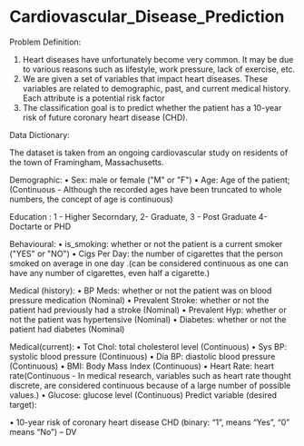 # Cardiovascular_Disease_Prediction

Problem Definition:

1. Heart diseases have unfortunately become very common. It may be due to various reasons such as lifestyle, work pressure, lack of exercise, etc.
2. We are given a set of variables that impact heart diseases. These variables are related to demographic, past, and current medical history. Each attribute is a potential risk factor
3. The classification goal is to predict whether the patient has a 10-year risk of future coronary heart disease (CHD). 

Data Dictionary:

The dataset is taken from an ongoing cardiovascular study on residents of the town of Framingham, Massachusetts.

Demographic: 
• Sex: male or female ("M" or "F") 
• Age: Age of the patient;(Continuous - Although the recorded ages have been truncated to whole numbers, the concept of age is continuous)

Education : 
1 - Higher Secorndary, 2- Graduate, 3 - Post Graduate 4- Doctarte or PHD

Behavioural: 
• is_smoking: whether or not the patient is a current smoker ("YES" or "NO") 
• Cigs Per Day: the number of cigarettes that the person smoked on average in one day .(can be considered continuous as one can have any number of cigarettes, even half a cigarette.)

Medical (history): 
• BP Meds: whether or not the patient was on blood pressure medication (Nominal) 
• Prevalent Stroke: whether or not the patient had previously had a stroke (Nominal) 
• Prevalent Hyp: whether or not the patient was hypertensive (Nominal) 
• Diabetes: whether or not the patient had diabetes (Nominal)

Medical(current): 
• Tot Chol: total cholesterol level (Continuous) 
• Sys BP: systolic blood pressure (Continuous) • Dia BP: diastolic blood pressure (Continuous) 
• BMI: Body Mass Index (Continuous) 
• Heart Rate: heart rate(Continuous - In medical research, variables such as heart rate thought discrete, are considered continuous because of a large number of possible values.) 
• Glucose: glucose level (Continuous) 
Predict variable (desired target):

• 10-year risk of coronary heart disease CHD (binary: “1”, means “Yes”, “0” means “No”) – DV
